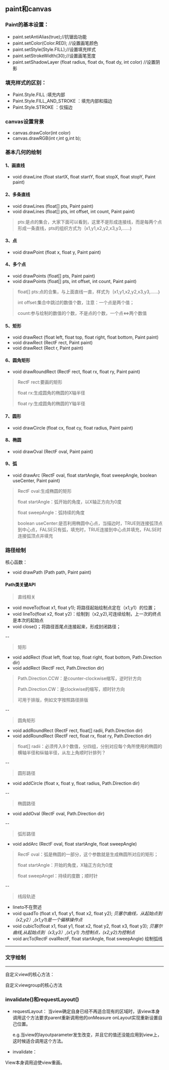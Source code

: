 ## paint和canvas

### Paint的基本设置：

* paint.setAntiAlias(true);//抗锯齿功能
* paint.setColor(Color.RED);  //设置画笔颜色    
* paint.setStyle(Style.FILL);//设置填充样式
* paint.setStrokeWidth(30);//设置画笔宽度
* paint.setShadowLayer (float radius, float dx, float dy, int color)  //设置阴影


### 填充样式的区别：

* Paint.Style.FILL    :填充内部
* Paint.Style.FILL_AND_STROKE  ：填充内部和描边
* Paint.Style.STROKE  ：仅描边

### canvas设置背景

* canvas.drawColor(int color)
* canvas.drawRGB(int r,int g,int b);


### 基本几何的绘制

#### 1、画直线

* void drawLine (float startX, float startY, float stopX, float stopY, Paint paint)

#### 2、多条直线

* void drawLines (float[] pts, Paint paint)
* void drawLines (float[] pts, int offset, int count, Paint paint)

> pts:是点的集合，大家下面可以看到，这里不是形成连接线，而是每两个点形成一条直线，pts的组织方式为｛x1,y1,x2,y2,x3,y3,……｝

#### 3、点

* void drawPoint (float x, float y, Paint paint)

#### 4、多个点

* void drawPoints (float[] pts, Paint paint)
* void drawPoints (float[] pts, int offset, int count, Paint paint)


> float[] pts:点的合集，与上面直线一直，样式为｛x1,y1,x2,y2,x3,y3,……｝
> 
> int offset:集合中跳过的数值个数，注意：一个点是两个值；
> 
> count:参与绘制的数值的个数，不是点的个数，一个点<=>两个数值

#### 5、矩形

* void drawRect (float left, float top, float right, float bottom, Paint paint)
* void drawRect (RectF rect, Paint paint)
* void drawRect (Rect r, Paint paint)

#### 6、圆角矩形

* void drawRoundRect (RectF rect, float rx, float ry, Paint paint)

>RectF rect:要画的矩形
>
>float rx:生成圆角的椭圆的X轴半径
>
>float ry:生成圆角的椭圆的Y轴半径

#### 7、圆形

* void drawCircle (float cx, float cy, float radius, Paint paint)

#### 8、椭圆

* void drawOval (RectF oval, Paint paint)


#### 9、弧

* void drawArc (RectF oval, float startAngle, float sweepAngle, boolean useCenter, Paint paint)


>RectF oval:生成椭圆的矩形
>
>float startAngle：弧开始的角度，以X轴正方向为0度
>
>float sweepAngle：弧持续的角度
>
>boolean useCenter:是否利用椭圆中心点，当描边时，TRUE则连接弧顶点到中心点，FALSE只有弧，填充时，TRUE连接到中心点并填充，FALSE时连接弧顶点并填充

### 路径绘制
核心函数：

* void drawPath (Path path, Paint paint)

#### Path类关键API

>直线相关

* void moveTo(float x1, float y1); 将路径起始绘制点定在（x1,y1）的位置；
* void lineTo(float x2, float y2)：绘制到（x2,y2),可连续绘制，上一次的终点是本次的起始点
* void close()；将路径首尾点连接起来，形成封闭路径；

--

> 矩形

* void addRect (float left, float top, float right, float bottom, Path.Direction dir)
* void addRect (RectF rect, Path.Direction dir)


>Path.Direction.CCW：是counter-clockwise缩写，逆时针方向
>
>Path.Direction.CW：是clockwise的缩写，顺时针方向
>
>可用于排版，例如文字按照路径排版

--

> 圆角矩形

* void addRoundRect (RectF rect, float[] radii, Path.Direction dir)
* void addRoundRect (RectF rect, float rx, float ry, Path.Direction dir)


> float[] radii：必须传入8个数值，分四组，分别对应每个角所使用的椭圆的横轴半径和纵轴半径，从左上角顺时针排列？

--

> 圆形路径

* void addCircle (float x, float y, float radius, Path.Direction dir)

--

> 椭圆路径

* void addOval (RectF oval, Path.Direction dir)

--

> 弧形路径

* void addArc (RectF oval, float startAngle, float sweepAngle)

> RectF oval：弧是椭圆的一部分，这个参数就是生成椭圆所对应的矩形；
> 
> float startAngle：开始的角度，X轴正方向为0度
> 
> float sweepAngel：持续的度数；顺时针

--

> 线段轨迹

* lineto不在赘述
* void quadTo (float x1, float y1, float x2, float y2); *贝塞尔曲线，从起始点到（x2,y2）,(x1,y1)是一个偏移操作点*
* void cubicTo(float x1, float y1, float x2, float y2, float x3, float y3); *贝塞尔曲线,从起始点到（x3,y3）,(x1,y1) 为控制点，(x2,y2)为控制点*
* void arcTo(RectF ovalRectF, float startAngle, float sweepAngle) 绘制弧线

---

### 文字绘制



----

自定义view的核心方法：


自定义viewgroup的核心方法



### invalidate()和requestLayout()

* requestLayout：
当view确定自身已经不再适合现有的区域时，该view本身调用这个方法要求parent重新调用他的onMeasure onLayout实现重新设置自己位置。

	e.g.当view的layoutparameter发生改变，并且它的值还没能应用到view上，这时候适合调用这个方法。

* invalidate：

View本身调用迫使view重画。